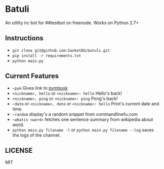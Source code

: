 # Batuli

An utility irc bot for ##testbot on freenode.
Works on Python 2.7+

## Instructions
* `git clone git@github.com:SanketDG/batuli.git`
* `pip install -r requirements.txt`
* `python main.py`

## Current Features
* `~pym` Gives link to [pymbook](http://pymbook.readthedocs.org/en/latest/)
* `<nickname>, hello` or `<nickname>: hello` Hello's back!
* `<nickname>, ping` or `<nickname>: ping` Pong's back!
* `~date` or `<nickname>, date` or `<nickname>: hello` Print's current date and time.
* `~random` display's a random snippet from commandlinefu.com
* `~whatis <word>` fetches one sentence summary from wikipedia about word.
* `python main.py filename -l` or `python main.py filename --log` saves the logs of the channel.

## LICENSE

MIT

